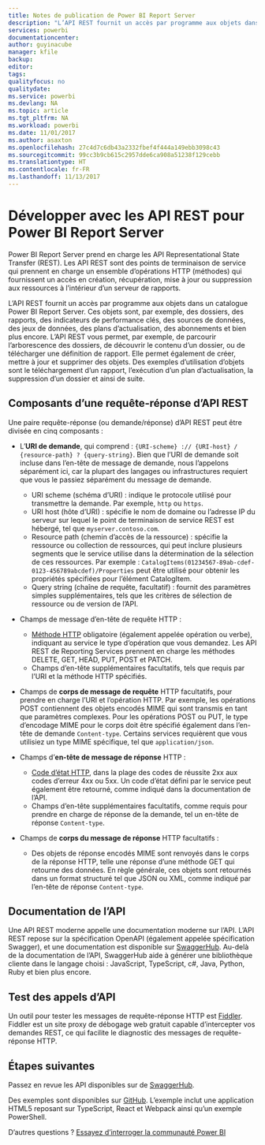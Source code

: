 ```yaml
---
title: Notes de publication de Power BI Report Server
description: "L’API REST fournit un accès par programme aux objets dans un catalogue Power BI Report Server."
services: powerbi
documentationcenter: 
author: guyinacube
manager: kfile
backup: 
editor: 
tags: 
qualityfocus: no
qualitydate: 
ms.service: powerbi
ms.devlang: NA
ms.topic: article
ms.tgt_pltfrm: NA
ms.workload: powerbi
ms.date: 11/01/2017
ms.author: asaxton
ms.openlocfilehash: 27c4d7c6db43a2332fbef4f444a149ebb3098c43
ms.sourcegitcommit: 99cc3b9cb615c2957dde6ca908a51238f129cebb
ms.translationtype: HT
ms.contentlocale: fr-FR
ms.lasthandoff: 11/13/2017
---
```

# <a name="develop-with-the-rest-apis-for-power-bi-report-server"></a>Développer avec les API REST pour Power BI Report Server
Power BI Report Server prend en charge les API Representational State Transfer (REST). Les API REST sont des points de terminaison de service qui prennent en charge un ensemble d’opérations HTTP (méthodes) qui fournissent un accès en création, récupération, mise à jour ou suppression aux ressources à l’intérieur d’un serveur de rapports.

L’API REST fournit un accès par programme aux objets dans un catalogue Power BI Report Server. Ces objets sont, par exemple, des dossiers, des rapports, des indicateurs de performance clés, des sources de données, des jeux de données, des plans d’actualisation, des abonnements et bien plus encore. L’API REST vous permet, par exemple, de parcourir l’arborescence des dossiers, de découvrir le contenu d’un dossier, ou de télécharger une définition de rapport. Elle permet également de créer, mettre à jour et supprimer des objets. Des exemples d’utilisation d’objets sont le téléchargement d’un rapport, l’exécution d’un plan d’actualisation, la suppression d’un dossier et ainsi de suite.

## <a name="components-of-a-rest-api-requestresponse"></a>Composants d’une requête-réponse d’API REST
Une paire requête-réponse (ou demande/réponse) d’API REST peut être divisée en cinq composants :

* L’**URI de demande**, qui comprend : `{URI-scheme} :// {URI-host} / {resource-path} ? {query-string}`. Bien que l’URI de demande soit incluse dans l’en-tête de message de demande, nous l’appelons séparément ici, car la plupart des langages ou infrastructures requiert que vous le passiez séparément du message de demande.
  
  * URI scheme (schéma d’URI) : indique le protocole utilisé pour transmettre la demande. Par exemple, `http` ou `https`.
  * URI host (hôte d’URI) : spécifie le nom de domaine ou l’adresse IP du serveur sur lequel le point de terminaison de service REST est hébergé, tel que `myserver.contoso.com`.
  * Resource path (chemin d’accès de la ressource) : spécifie la ressource ou collection de ressources, qui peut inclure plusieurs segments que le service utilise dans la détermination de la sélection de ces ressources. Par exemple : `CatalogItems(01234567-89ab-cdef-0123-456789abcdef)/Properties` peut être utilisé pour obtenir les propriétés spécifiées pour l’élément CatalogItem.
  * Query string (chaîne de requête, facultatif) : fournit des paramètres simples supplémentaires, tels que les critères de sélection de ressource ou de version de l’API.
* Champs de message d’en-tête de requête HTTP :
  
  * [Méthode HTTP](https://www.w3.org/Protocols/rfc2616/rfc2616-sec9.html) obligatoire (également appelée opération ou verbe), indiquant au service le type d’opération que vous demandez. Les API REST de Reporting Services prennent en charge les méthodes DELETE, GET, HEAD, PUT, POST et PATCH.
  * Champs d’en-tête supplémentaires facultatifs, tels que requis par l’URI et la méthode HTTP spécifiés.
* Champs de **corps de message de requête** HTTP facultatifs, pour prendre en charge l’URI et l’opération HTTP. Par exemple, les opérations POST contiennent des objets encodés MIME qui sont transmis en tant que paramètres complexes. Pour les opérations POST ou PUT, le type d’encodage MIME pour le corps doit être spécifié également dans l’en-tête de demande `Content-type`. Certains services requièrent que vous utilisiez un type MIME spécifique, tel que `application/json`.
* Champs d’**en-tête de message de réponse** HTTP :
  
  * [Code d’état HTTP](http://www.w3.org/Protocols/HTTP/HTRESP.html), dans la plage des codes de réussite 2xx aux codes d’erreur 4xx ou 5xx. Un code d’état défini par le service peut également être retourné, comme indiqué dans la documentation de l’API.
  * Champs d’en-tête supplémentaires facultatifs, comme requis pour prendre en charge de réponse de la demande, tel un en-tête de réponse `Content-type`.
* Champs de **corps du message de réponse** HTTP facultatifs :
  
  * Des objets de réponse encodés MIME sont renvoyés dans le corps de la réponse HTTP, telle une réponse d’une méthode GET qui retourne des données. En règle générale, ces objets sont retournés dans un format structuré tel que JSON ou XML, comme indiqué par l’en-tête de réponse `Content-type`.

## <a name="api-documentation"></a>Documentation de l’API
Une API REST moderne appelle une documentation moderne sur l’API. L’API REST repose sur la spécification OpenAPI (également appelée spécification Swagger), et une documentation est disponible sur [SwaggerHub](https://app.swaggerhub.com/apis/microsoft-rs/PBIRS/2.0). Au-delà de la documentation de l’API, SwaggerHub aide à générer une bibliothèque cliente dans le langage choisi : JavaScript, TypeScript, c#, Java, Python, Ruby et bien plus encore.

## <a name="testing-api-calls"></a>Test des appels d’API
Un outil pour tester les messages de requête-réponse HTTP est [Fiddler](http://www.telerik.com/fiddler). Fiddler est un site proxy de débogage web gratuit capable d’intercepter vos demandes REST, ce qui facilite le diagnostic des messages de requête-réponse HTTP.

## <a name="next-steps"></a>Étapes suivantes
Passez en revue les API disponibles sur de [SwaggerHub](https://app.swaggerhub.com/apis/microsoft-rs/PBIRS/2.0).

Des exemples sont disponibles sur [GitHub](https://github.com/Microsoft/Reporting-Services). L’exemple inclut une application HTML5 reposant sur TypeScript, React et Webpack ainsi qu’un exemple PowerShell.

D’autres questions ? [Essayez d’interroger la communauté Power BI](https://community.powerbi.com/)

